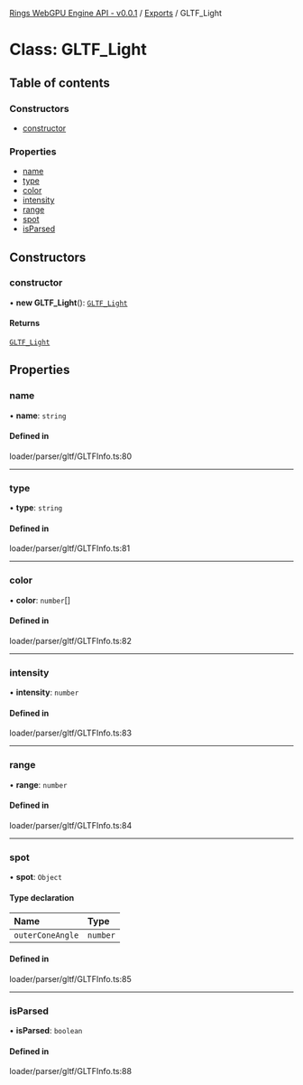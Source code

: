 [Rings WebGPU Engine API - v0.0.1](../README.md) / [Exports](../modules.md) / GLTF\_Light

# Class: GLTF\_Light

## Table of contents

### Constructors

- [constructor](GLTF_Light.md#constructor)

### Properties

- [name](GLTF_Light.md#name)
- [type](GLTF_Light.md#type)
- [color](GLTF_Light.md#color)
- [intensity](GLTF_Light.md#intensity)
- [range](GLTF_Light.md#range)
- [spot](GLTF_Light.md#spot)
- [isParsed](GLTF_Light.md#isparsed)

## Constructors

### constructor

• **new GLTF_Light**(): [`GLTF_Light`](GLTF_Light.md)

#### Returns

[`GLTF_Light`](GLTF_Light.md)

## Properties

### name

• **name**: `string`

#### Defined in

loader/parser/gltf/GLTFInfo.ts:80

___

### type

• **type**: `string`

#### Defined in

loader/parser/gltf/GLTFInfo.ts:81

___

### color

• **color**: `number`[]

#### Defined in

loader/parser/gltf/GLTFInfo.ts:82

___

### intensity

• **intensity**: `number`

#### Defined in

loader/parser/gltf/GLTFInfo.ts:83

___

### range

• **range**: `number`

#### Defined in

loader/parser/gltf/GLTFInfo.ts:84

___

### spot

• **spot**: `Object`

#### Type declaration

| Name | Type |
| :------ | :------ |
| `outerConeAngle` | `number` |

#### Defined in

loader/parser/gltf/GLTFInfo.ts:85

___

### isParsed

• **isParsed**: `boolean`

#### Defined in

loader/parser/gltf/GLTFInfo.ts:88
